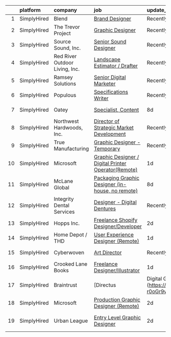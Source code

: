 

|    | platform    | company                        | job                                                                                                                                                              | update_time   | location               |
|---:|:------------|:-------------------------------|:-----------------------------------------------------------------------------------------------------------------------------------------------------------------|:--------------|:-----------------------|
|  1 | SimplyHired | Blend                          | [Brand Designer](https://www.simplyhired.com/job/5v1om2P1Z_G_0eqJkpQiZdHHlHrDNmf3wkO6LIeYCJXdKEttW2KgSQ?q=digital+designer)                                      | Recently      | Remote                 |
|  2 | SimplyHired | The Trevor Project             | [Graphic Designer](https://www.simplyhired.com/job/tjrBtD4PzDL4mp3c9dNFO-7eBUYEV-Bb7xcxXZXeqx57IQRsJW7umA?q=digital+designer)                                    | Recently      | United States          |
|  3 | SimplyHired | Source Sound, Inc.             | [Senior Sound Designer](https://www.simplyhired.com/job/mw3datBFZnSnzm3SFniNFlYC60OHbjYX1kgvM61bk-lO-0QBaaabnQ?q=digital+designer)                               | Recently      | Remote                 |
|  4 | SimplyHired | Red River Outdoor Living, Inc. | [Landscape Estimator / Drafter](https://www.simplyhired.com/job/3FZw0I5Vdng0MfFrDbPuDx0Wby4ciLDRv9D1qafryf1OcAxpYxsqfQ?q=digital+designer)                       | Recently      | Paris, TX              |
|  5 | SimplyHired | Ramsey Solutions               | [Senior Digital Marketer](https://www.simplyhired.com/job/dPSMRpftZ4qE2NhIHEcVZFmJpXo2wKYdA8j1rW_vke72xDc_X0sVIQ?q=digital+designer)                             | Recently      | Nashville, TN          |
|  6 | SimplyHired | Populous                       | [Specifications Writer](https://www.simplyhired.com/job/HcXXew5OzlxRe3cVZ_IbxlwJchHr1vzETrhO1jqZ9HdPSo-l3KwQTw?q=digital+designer)                               | Recently      | New York, NY           |
|  7 | SimplyHired | Oatey                          | [Specialist, Content](https://www.simplyhired.com/job/EKXA8-6Dbm8bztDuUG0Vr58J5Llwzo-JQVyFaQNWkrr6kxkia259pQ?q=digital+designer)                                 | 8d            | Cleveland, OH          |
|  8 | SimplyHired | Northwest Hardwoods, Inc.      | [Director of Strategic Market Development](https://www.simplyhired.com/job/MAQekbEq6ofvBB3Dv2zZt_ZpKdM0wpsct7APUWpHR9CduJ0hBcZwKA?q=digital+designer)            | Recently      | Frisco, TX             |
|  9 | SimplyHired | True Manufacturing             | [Graphic Designer - Temporary](https://www.simplyhired.com/job/46dkVfY7FfUfIj1YXCM7qMlhFG3uUkZHL4TNyrWSEU0jF2k1dSDiaA?q=digital+designer)                        | Recently      | O'Fallon, MO           |
| 10 | SimplyHired | Microsoft                      | [Graphic Designer / Digital Printer Operator(Remote)](https://www.simplyhired.com/job/_oXPGc01B-3NQN8oAP-xL6015xhGm4yEUDE_2SWnOcZ00NhS2kv3OA?q=digital+designer) | 1d            | Wenatchee, WA          |
| 11 | SimplyHired | McLane Global                  | [Packaging Graphic Designer (in-house, no remote)](https://www.simplyhired.com/job/W89HEE1PlCRj3TDqVwk2GCRTQsjy40yDcWwT2wkuQivWtW1PSfbWeQ?q=digital+designer)    | 8d            | Houston, TX            |
| 12 | SimplyHired | Integrity Dental Services      | [Designer - Digital Dentures](https://www.simplyhired.com/job/vGB3DZTHlKWpCLsiywFs8_lBqpg-Zx2Ygb4HxW8NQWL2d54zZMbYDA?q=digital+designer)                         | Recently      | United States          |
| 13 | SimplyHired | Hopps Inc.                     | [Freelance Shopify Designer/Developer](https://www.simplyhired.com/job/04eXBuzSdk2C27SvQs_iZB1CbnYEYHKGWbVPpiY1K6XSlFM3Mep7jg?q=digital+designer)                | 2d            | Remote                 |
| 14 | SimplyHired | Home Depot / THD               | [User Experience Designer (Remote)](https://www.simplyhired.com/job/iUvcApyyknwFWqOlPKPeJUbzOE00F7R7i1Msg5ikBjZL-uZm-xwn_A?q=digital+designer)                   | 1d            | Atlanta, GA            |
| 15 | SimplyHired | Cyberwoven                     | [Art Director](https://www.simplyhired.com/job/dMV0uo0uU67DzpofbcuaJq-M11kzfjXFd93Kxf5scsRIAa74OITYgA?q=digital+designer)                                        | Recently      | Columbia, SC           |
| 16 | SimplyHired | Crooked Lane Books             | [Freelance Designer/Illustrator](https://www.simplyhired.com/job/7-oep-i_7yGCdk0DJ_OH2vzdbNj70sC1mFujxIhSI1Owd9RNnsIQkw?q=digital+designer)                      | 1d            | Remote                 |
| 17 | SimplyHired | Braintrust                     | [Directus | Digital Graphic Designer (Direct Hire)](https://www.simplyhired.com/job/uG15KEBduWPuQGCM5xP4DjOySYh_xQbjWCWd2dEbZQD2-r0oGr9wzg?q=digital+designer)   | 2d            | San Francisco, CA      |
| 18 | SimplyHired | Microsoft                      | [Production Graphic Designer (Remote)](https://www.simplyhired.com/job/qibfMGHNS-O2uCOuwFExmhueOjadXfgWHZR_aUANY9gRf0mxdBpv2Q?q=digital+designer)                | 2d            | Tuscarawas, OH         |
| 19 | SimplyHired | Urban League                   | [Entry Level Graphic Designer](https://www.simplyhired.com/job/2oyp4d4ASeWZLOER-tp8P5V7A9MnjJo-YCoeFnHBOwOvsh-tNEESbw?q=digital+designer)                        | 2d            | Durham, NC +1 location |